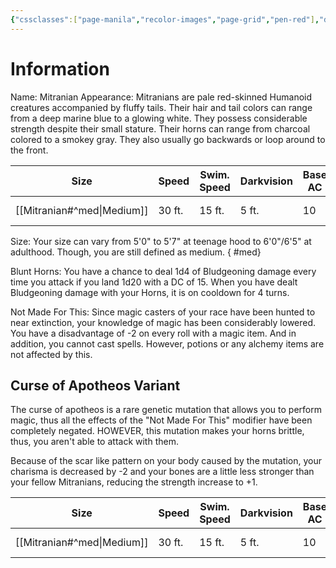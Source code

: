 ```yaml
---
{"cssclasses":["page-manila","recolor-images","page-grid","pen-red"],"dg-publish":true,"permalink":"/mitranian/","dgPassFrontmatter":true,"noteIcon":""}
---
```


# Information

Name: Mitranian
Appearance: Mitranians are pale red-skinned Humanoid creatures accompanied by fluffy tails. Their hair and tail colors can range from a deep marine blue to a glowing white. They possess considerable strength despite their small stature. Their horns can range from charcoal colored to a smokey gray. They also usually go backwards or loop around to the front. 

| Size              | Speed  | Swim. Speed | Darkvision | Base AC | Strength Inc. | Charisma Dis. | Language       |
| ----------------- | ------ | ----------- | ---------- | ------- | ------------- | ------------- | -------------- |
| [[Mitranian#^med\|Medium]] | 30 ft. | 15 ft.      | 5 ft.      | 10      | +2            | -1            | Mitral, Common |
Size: Your size can vary from 5'0" to 5'7" at teenage hood to 6'0"/6'5" at adulthood. Though, you are still defined as medium.
{ #med}


Blunt Horns: You have a chance to deal 1d4 of Bludgeoning damage every time you attack if you land 1d20 with a DC of 15. When you have dealt Bludgeoning damage with your Horns, it is on cooldown for 4 turns.

Not Made For This: Since magic casters of your race have been hunted to near extinction, your knowledge of magic has been considerably lowered. You have a disadvantage of -2 on every roll with a magic item. And in addition, you cannot cast spells. However, potions or any alchemy items are not affected by this.

## Curse of Apotheos Variant

The curse of apotheos is a rare genetic mutation that allows you to perform magic, thus all the effects of the "Not Made For This" modifier have been completely negated. 
HOWEVER, this mutation makes your horns brittle, thus, you aren't able to attack with them.

Because of the scar like pattern on your body caused by the mutation, your charisma is decreased by -2 and your bones are a little less stronger than your fellow Mitranians, reducing the strength increase to +1.

| Size              | Speed  | Swim. Speed | Darkvision | Base AC | Strength Inc. | Charisma Dis. | Language       |
| ----------------- | ------ | ----------- | ---------- | ------- | ------------- | ------------- | -------------- |
| [[Mitranian#^med\|Medium]] | 30 ft. | 15 ft.      | 5 ft.      | 10      | +1            | -2            | Mitral, Common |
